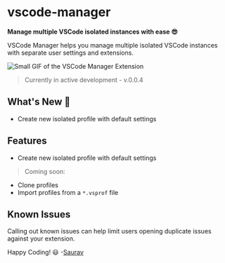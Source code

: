 # vscode-manager 
**Manage multiple VSCode isolated instances with ease 😎**

VSCode Manager helps you manage multiple isolated VSCode instances with separate user settings and extensions. 

![Small GIF of the VSCode Manager Extension](https://user-images.githubusercontent.com/9134050/120366087-d84f8700-c32c-11eb-9537-61292d886dfb.gif)

> Currently in active development - v.0.0.4
## What's New 🎉
- Create new isolated profile with default settings

## Features

- Create new isolated profile with default settings

> Coming soon:
- Clone profiles
- Import profiles from a `*.vsprof` file

## Known Issues

Calling out known issues can help limit users opening duplicate issues against your extension.

Happy Coding! 😃 -[Saurav](https://twitter.com/mrsauravsahu)